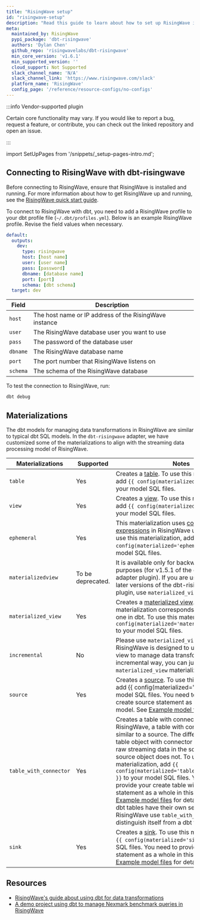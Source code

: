 ```yaml
---
title: "RisingWave setup"
id: "risingwave-setup"
description: "Read this guide to learn about how to set up RisingWave in dbt."
meta:
  maintained_by: RisingWave
  pypi_package: 'dbt-risingwave'
  authors: 'Dylan Chen'
  github_repo: 'risingwavelabs/dbt-risingwave'
  min_core_version: 'v1.6.1'
  min_supported_version: ''
  cloud_support: Not Supported
  slack_channel_name: 'N/A'
  slack_channel_link: 'https://www.risingwave.com/slack'
  platform_name: 'RisingWave'
  config_page: '/reference/resource-configs/no-configs'
---
```


:::info Vendor-supported plugin

Certain core functionality may vary. If you would like to report a bug, request a feature, or contribute, you can check out the linked repository and open an issue.

:::

import SetUpPages from '/snippets/_setup-pages-intro.md';

<SetUpPages meta={frontMatter.meta} />

## Connecting to RisingWave with dbt-risingwave

Before connecting to RisingWave, ensure that RisingWave is installed and running. For more information about how to get RisingWave up and running, see the [RisingWave quick start guide](https://docs.risingwave.com/docs/dev/get-started/).

To connect to RisingWave with dbt, you need to add a RisingWave profile to your dbt profile file (`~/.dbt/profiles.yml`). Below is an example RisingWave profile. Revise the field values when necessary.

<File name='~/.dbt/profiles.yml'>

```yaml
default:
  outputs:
    dev:
      type: risingwave
      host: [host name] 
      user: [user name]
      pass: [password]
      dbname: [database name]
      port: [port]
      schema: [dbt schema]
  target: dev
```

</File>

|Field|Description|
|---|---|
|`host`| The host name or IP address of the RisingWave instance|
|`user`|The RisingWave database user you want to use|
|`pass`| The password of the database user|
|`dbname` | The RisingWave database name|
|`port` | The port number that RisingWave listens on|
|`schema`| The schema of the RisingWave database|

To test the connection to RisingWave, run:

```bash
dbt debug
```

## Materializations

The dbt models for managing data transformations in RisingWave are similar to typical dbt SQL models. In the `dbt-risingwave` adapter, we have customized some of the materializations to align with the streaming data processing model of RisingWave.

|Materializations| Supported|Notes|
|----|----|----|
|`table` |Yes |Creates a [table](https://docs.risingwave.com/docs/dev/sql-create-table/). To use this materialization, add `{{ config(materialized='table') }}` to your model SQL files. |
|`view`|Yes | Creates a [view](https://docs.risingwave.com/docs/dev/sql-create-view/). To use this materialization, add `{{ config(materialized='view') }}` to your model SQL files. |
|`ephemeral`|Yes| This materialization uses [common table expressions](https://docs.risingwave.com/docs/dev/query-syntax-with-clause/) in RisingWave under the hood. To use this materialization, add `{{ config(materialized='ephemeral') }}` to your model SQL files.|
|`materializedview`| To be deprecated. |It is available only for backward compatibility purposes (for v1.5.1 of the dbt-risingwave adapter plugin). If you are using v1.6.0 and later versions of the dbt-risingwave adapter plugin, use `materialized_view` instead.|
|`materialized_view`| Yes| Creates a [materialized view](https://docs.risingwave.com/docs/dev/sql-create-mv/). This materialization corresponds the `incremental` one in dbt. To use this materialization, add `{{ config(materialized='materialized_view') }}` to your model SQL files.|
| `incremental`|No|Please use `materialized_view` instead. Since RisingWave is designed to use materialized view to manage data transformation in an incremental way, you can just use the `materialized_view` materialization.|
|`source`| Yes| Creates a [source](https://docs.risingwave.com/docs/dev/sql-create-source/). To use this materialization, add {{ config(materialized='source') }} to your model SQL files. You need to provide your create source statement as a whole in this model. See [Example model files](https://docs.risingwave.com/docs/dev/use-dbt/#example-model-files) for details.|
|`table_with_connector`| Yes| Creates a table with connector settings. In RisingWave, a table with connector settings is similar to a source. The difference is that a table object with connector settings persists raw streaming data in the source, while a source object does not. To use this materialization, add `{{ config(materialized='table_with_connector') }}` to your model SQL files. You need to provide your create table with connector statement as a whole in this model (see [Example model files](https://docs.risingwave.com/docs/dev/use-dbt/#example-model-files) for details). Because dbt tables have their own semantics, RisingWave use `table_with_connector` to distinguish itself from a dbt table.|
|`sink`| Yes| Creates a [sink](https://docs.risingwave.com/docs/dev/sql-create-sink/). To use this materialization, add `{{ config(materialized='sink') }}` to your SQL files. You need to provide your create sink statement as a whole in this model. See [Example model files](https://docs.risingwave.com/docs/dev/use-dbt/#example-model-files) for details.|

## Resources

- [RisingWave's guide about using dbt for data transformations](https://docs.risingwave.com/docs/dev/use-dbt/)
- [A demo project using dbt to manage Nexmark benchmark queries in RisingWave](https://docs.risingwave.com/docs/dev/use-dbt/)

